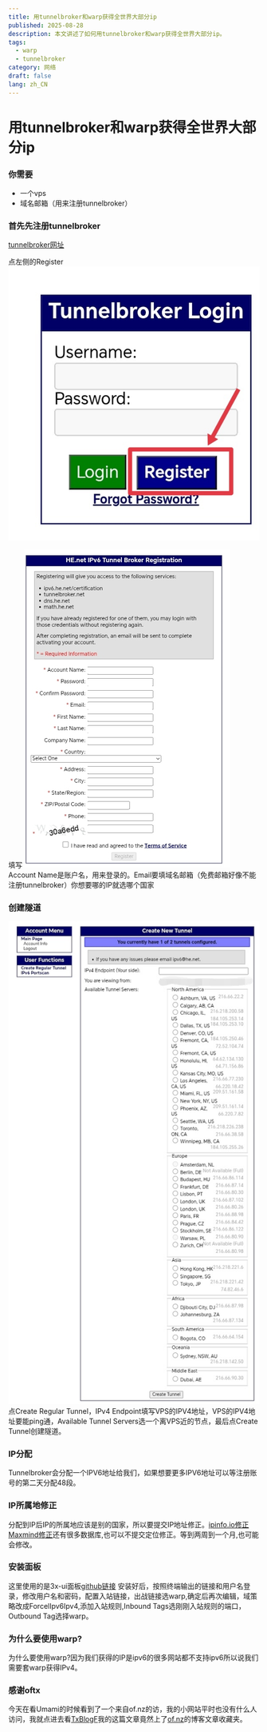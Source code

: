 ```yaml
---
title: 用tunnelbroker和warp获得全世界大部分ip
published: 2025-08-28
description: 本文讲述了如何用tunnelbroker和warp获得全世界大部分ip。
tags:
  - warp
  - tunnelbroker
category: 网络
draft: false
lang: zh_CN
---
```


# 用tunnelbroker和warp获得全世界大部分ip

### 你需要

- 一个vps
- 域名邮箱（用来注册tunnelbroker）

### 首先先注册tunnelbroker
[tunnelbroker网址](https://tunnelbroker.net/)

点左侧的Register
![tunnelbroker-Register-pages](../assets/images/tunnelbroker-Register-pages.jpg)

填写
![tunnelbroker-Register](../assets/images/tunnelbroker-Register.jpg)
Account Name是账户名，用来登录的。Email要填域名邮箱（免费邮箱好像不能注册tunnelbroker）你想要哪的IP就选哪个国家

### 创建隧道
![tunnelbroker-Create-Regular-Tunnel](../assets/images/tunnelbroker-create-regular-tunnel.jpg)
点Create Regular Tunnel，IPv4 Endpoint填写VPS的IPV4地址，VPS的IPV4地址要能ping通，Available Tunnel Servers选一个离VPS近的节点，最后点Create Tunnel创建隧道。

### IP分配
Tunnelbroker会分配一个IPV6地址给我们，如果想要更多IPV6地址可以等注册账号的第二天分配48段。

### IP所属地修正
分配到IP后IP的所属地应该是别的国家，所以要提交IP地址修正。[ipinfo.io修正](https://ipinfo.io/corrections)
[Maxmind修正](https://www.maxmind.com/en/geoip-location-correction)还有很多数据库,也可以不提交定位修正。等到两周到一个月,也可能会修改。

### 安装面板
这里使用的是3x-ui面板[github链接](https://github.com/MHSanaei/3x-ui)
安装好后，按照终端输出的链接和用户名登录，修改用户名和密码，配置入站链接，出战链接选warp,确定后再次编辑，域策略改成ForcelIpv6Ipv4,添加入站规则,Inbound Tags选刚刚入站规则的端口，Outbound Tag选择warp。

### 为什么要使用warp?
为什么要使用warp?因为我们获得的IP是ipv6的很多网站都不支持ipv6所以说我们需要套warp获得IPv4。

### 感谢oftx
今天在看Umami的时候看到了一个来自of.nz的访，我的小网站平时也没有什么人访问，我就点进去看[TxBlogF](https://0f.nz/posts/blog-favorites/)我的这篇文章竟然上了[of.nz](https://of.nz/)的博客文章收藏夹。
